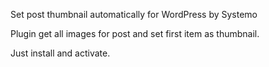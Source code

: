 
Set post thumbnail automatically for WordPress by Systemo

Plugin get all images for post and set first item as thumbnail.

Just install and activate.
